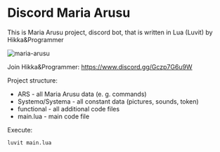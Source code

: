 # Discord Maria Arusu

This is Maria Arusu project, discord bot, that is written in Lua (Luvit) by Hikka&Programmer

![maria-arusu](https://github.com/AlmiriQ/Discord-Maria-Arusu/raw/main/System%CE%B1/data/MariaArusu.webp)

Join Hikka&Programmer: https://www.discord.gg/Gczp7G6u9W 

Project structure:
- ARS - all Maria Arusu data (e. g. commands)
- Systemα/Systema - all constant data (pictures, sounds, token)
- functional - all additional code files
- main.lua - main code file

Execute:
```sh
luvit main.lua
```
